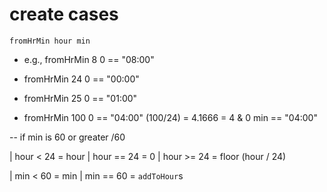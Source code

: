 # create cases

`fromHrMin hour min`

- e.g., fromHrMin 8 0 == "08:00"

- fromHrMin 24 0 == "00:00"

- fromHrMin 25 0 == "01:00"

- fromHrMin 100 0 == "04:00" (100/24) = 4.1666 = 4 & 0 min == "04:00"

-- if min is 60 or greater /60

| hour < 24 = hour
| hour == 24 = 0
| hour >= 24 = floor (hour / 24)

| min < 60  = min
| min == 60 = `addToHour`s





 